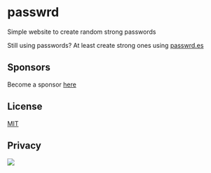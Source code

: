 # passwrd

Simple website to create random strong passwords

Still using passwords? At least create strong ones using [passwrd.es](https://passwrd.es/)

## Sponsors

Become a sponsor [here](https://github.com/sponsors/w0rmr1d3r)

## License

[MIT](LICENSE)

## Privacy

<a href="https://dashboard.simpleanalytics.com/passwrd.es?utm_source=passwrd.es&utm_content=badge" referrerpolicy="origin" target="_blank"><picture><source srcset="https://simpleanalyticsbadges.com/passwrd.es?mode=dark" media="(prefers-color-scheme: dark)" /><img src="https://simpleanalyticsbadges.com/passwrd.es?mode=light" loading="lazy" referrerpolicy="no-referrer" crossorigin="anonymous" /></picture></a>
